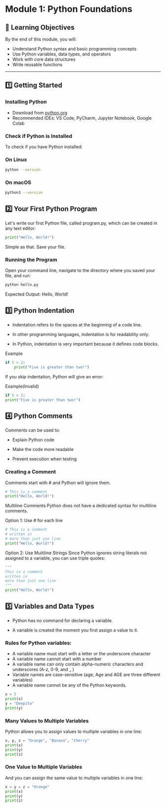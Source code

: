 # Module 1: Python Foundations

## 🎯 Learning Objectives
By the end of this module, you will:
- Understand Python syntax and basic programming concepts
- Use Python variables, data types, and operators
- Work with core data structures
- Write reusable functions

---

## 1️⃣ Getting Started

### Installing Python
- Download from [python.org](https://www.python.org/downloads/)
- Recommended IDEs: VS Code, PyCharm, Jupyter Notebook, Google Colab

### Check if Python is Installed

To check if you have Python installed:

### On Linux
```bash
python --version
```
### On macOS
```bash
python3 --version
```

## 2️⃣ Your First Python Program
Let's write our first Python file, called program.py, which can be created in any text editor:
```python
print("Hello, World!")
```
Simple as that. Save your file.

### Running the Program
Open your command line, navigate to the directory where you saved your file, and run:
```bash
python hello.py
```
Expected Output:
Hello, World!

## 3️⃣ Python Indentation
- Indentation refers to the spaces at the beginning of a code line.

- In other programming languages, indentation is for readability only.

- In Python, indentation is very important because it defines code blocks.

Example
```python
if 5 > 2:
    print("Five is greater than two!")
```
If you skip indentation, Python will give an error:

Example(Invalid)
```python
if 5 > 2:
print("Five is greater than two!")
```
## 4️⃣ Python Comments
Comments can be used to:

- Explain Python code

- Make the code more readable

- Prevent execution when testing

### Creating a Comment
Comments start with # and Python will ignore them.
```python
# This is a comment
print("Hello, World!")
```
Multiline Comments
Python does not have a dedicated syntax for multiline comments.

Option 1: Use # for each line
```python
# This is a comment
# written in
# more than just one line
print("Hello, World!")
```

Option 2: Use Multiline Strings
Since Python ignores string literals not assigned to a variable, you can use triple quotes:

```python
"""
This is a comment
written in
more than just one line
"""
print("Hello, World!")
```
## 5️⃣ Variables and Data Types
- Python has no command for declaring a variable.

- A variable is created the moment you first assign a value to it.

### Rules for Python variables:

- A variable name must start with a letter or the underscore character
- A variable name cannot start with a number
- A variable name can only contain alpha-numeric characters and underscores (A-z, 0-9, and _ )
- Variable names are case-sensitive (age, Age and AGE are three different variables)
- A variable name cannot be any of the Python keywords.

```python 
x = 5
print(x)
y = "Deepita"
print(y)
```
### Many Values to Multiple Variables
Python allows you to assign values to multiple variables in one line:
```python
x, y, z = "Orange", "Banana", "Cherry"
print(x)
print(y)
print(z)
```
### One Value to Multiple Variables
And you can assign the same value to multiple variables in one line:
```python
x = y = z = "Orange"
print(x)
print(y)
print(z)
```
